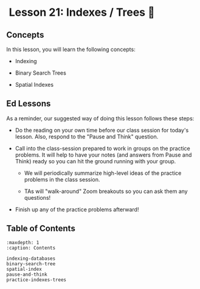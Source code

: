 # <i class="fas fa-book fa-fw"></i>  Lesson 21: Indexes / Trees 🌳

## Concepts

In this lesson, you will learn the following concepts:

- Indexing

- Binary Search Trees

- Spatial Indexes

## Ed Lessons

As a reminder, our suggested way of doing this lesson follows these steps:

- Do the reading on your own time before our class session for today's lesson. Also, respond to the "Pause and Think" question.

- Call into the class-session prepared to work in groups on the practice problems. It will help to have your notes (and answers from Pause and Think) ready so you can hit the ground running with your group.

  - We will periodically summarize high-level ideas of the practice problems in the class session.

  - TAs will "walk-around" Zoom breakouts so you can ask them any questions!

- Finish up any of the practice problems afterward!

## Table of Contents

```{toctree}
:maxdepth: 1
:caption: Contents

indexing-databases
binary-search-tree
spatial-index
pause-and-think
practice-indexes-trees
```
